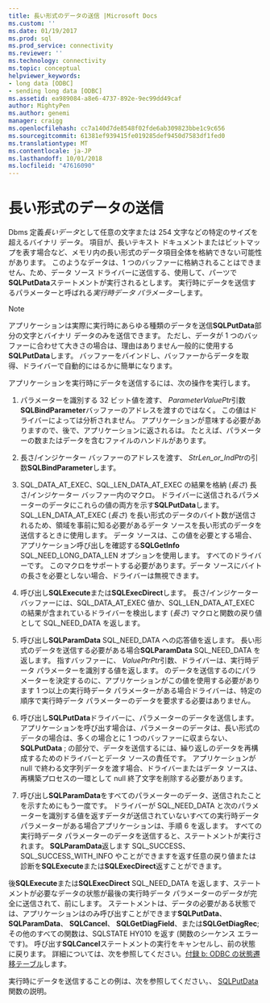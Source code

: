 ```yaml
---
title: 長い形式のデータの送信 |Microsoft Docs
ms.custom: ''
ms.date: 01/19/2017
ms.prod: sql
ms.prod_service: connectivity
ms.reviewer: ''
ms.technology: connectivity
ms.topic: conceptual
helpviewer_keywords:
- long data [ODBC]
- sending long data [ODBC]
ms.assetid: ea989084-a8e6-4737-892e-9ec99dd49caf
author: MightyPen
ms.author: genemi
manager: craigg
ms.openlocfilehash: cc7a140d7de8548f02fde6ab309823bbe1c9c656
ms.sourcegitcommit: 61381ef939415fe019285def9450d7583df1fed0
ms.translationtype: MT
ms.contentlocale: ja-JP
ms.lasthandoff: 10/01/2018
ms.locfileid: "47616090"
---
```

# <a name="sending-long-data"></a>長い形式のデータの送信
Dbms 定義*長いデータ*として任意の文字または 254 文字などの特定のサイズを超えるバイナリ データ。 項目が、長いテキスト ドキュメントまたはビットマップを表す場合など、メモリ内の長い形式のデータ項目全体を格納できない可能性があります。 このようなデータは、1 つのバッファーに格納されることはできません、ため、データ ソース ドライバーに送信する、使用して、パーツで**SQLPutData**ステートメントが実行されるとします。 実行時にデータを送信するパラメーターと呼ばれる*実行時データ パラメーター*します。  
  
> [!NOTE]  
>  アプリケーションは実際に実行時にあらゆる種類のデータを送信**SQLPutData**部分の文字とバイナリ データのみを送信できます。 ただし、データが 1 つのバッファーに合わせて大きさの場合は、理由はありません一般的に使用する**SQLPutData**します。 バッファーをバインドし、バッファーからデータを取得、ドライバーで自動的にはるかに簡単になります。  
  
 アプリケーションを実行時にデータを送信するには、次の操作を実行します。  
  
1.  パラメーターを識別する 32 ビット値を渡す、 *ParameterValuePtr*引数**SQLBindParameter**バッファーのアドレスを渡すのではなく。 この値はドライバーによっては分析されません。 アプリケーションが意味する必要がありますので、後で、アプリケーションに返されるは。 たとえば、パラメーターの数またはデータを含むファイルのハンドルがあります。  
  
2.  長さ/インジケーター バッファーのアドレスを渡す、 *StrLen_or_IndPtr*の引数**SQLBindParameter**します。  
  
3.  SQL_DATA_AT_EXEC、SQL_LEN_DATA_AT_EXEC の結果を格納 (*長さ*) 長さ/インジケーター バッファー内のマクロ。 ドライバーに送信されるパラメーターのデータにこれらの値の両方を示す**SQLPutData**します。 SQL_LEN_DATA_AT_EXEC (*長さ*) を長い形式のデータのバイト数が送信されるため、領域を事前に知る必要があるデータ ソースを長い形式のデータを送信するときに使用します。 データ ソースは、この値を必要とする場合、アプリケーション呼び出しを確認する**SQLGetInfo** SQL_NEED_LONG_DATA_LEN オプションを使用します。 すべてのドライバーです。 このマクロをサポートする必要があります。データ ソースにバイトの長さを必要としない場合、ドライバーは無視できます。  
  
4.  呼び出し**SQLExecute**または**SQLExecDirect**します。 長さ/インジケーター バッファーには、SQL_DATA_AT_EXEC 値か、SQL_LEN_DATA_AT_EXEC の結果が含まれているドライバーを検出します (*長さ*) マクロと関数の戻り値として SQL_NEED_DATA を返します。  
  
5.  呼び出し**SQLParamData** SQL_NEED_DATA への応答値を返します。 長い形式のデータを送信する必要がある場合**SQLParamData** SQL_NEED_DATA を返します。 指すバッファーに、 *ValuePtrPtr*引数、ドライバーは、実行時データ パラメーターを識別する値を返します。 のデータを送信するのにパラメーターを決定するのに、アプリケーションがこの値を使用する必要があります 1 つ以上の実行時データ パラメーターがある場合ドライバーは、特定の順序で実行時データ パラメーターのデータを要求する必要はありません。  
  
6.  呼び出し**SQLPutData**ドライバーに、パラメーターのデータを送信します。 アプリケーションを呼び出す場合は、パラメーターのデータは、長い形式のデータの場合は、多くの場合とに 1 つのバッファーに収まらない、 **SQLPutData** ; の部分で、データを送信するには、繰り返しのデータを再構成するためのドライバーとデータ ソースの責任です。 アプリケーションが null で終わる文字列データを渡す場合、ドライバーまたはデータ ソースは、再構築プロセスの一環として null 終了文字を削除する必要があります。  
  
7.  呼び出し**SQLParamData**をすべてのパラメーターのデータ、送信されたことを示すためにもう一度です。 ドライバーが SQL_NEED_DATA と次のパラメーターを識別する値を返すデータが送信されていないすべての実行時データ パラメーターがある場合アプリケーションは、手順 6 を返します。 すべての実行時データ パラメーターのデータを送信すると、ステートメントが実行されます。 **SQLParamData**返します SQL_SUCCESS、SQL_SUCCESS_WITH_INFO やことができますを返す任意の戻り値または診断を**SQLExecute**または**SQLExecDirect**返すことができます。  
  
 後**SQLExecute**または**SQLExecDirect** SQL_NEED_DATA を返します、ステートメントが必要なデータの状態が最後の実行時データ パラメーターのデータが完全に送信されて、前にします。 ステートメントは、データの必要がある状態では、アプリケーションはのみ呼び出すことができます**SQLPutData**、 **SQLParamData**、 **SQLCancel**、 **SQLGetDiagField**、または**SQLGetDiagRec**; その他のすべての関数は、SQLSTATE HY010 を返す (関数のシーケンス エラーです)。 呼び出す**SQLCancel**ステートメントの実行をキャンセルし、前の状態に戻ります。 詳細については、次を参照してください。[付録 b: ODBC の状態遷移テーブル](../../../odbc/reference/appendixes/appendix-b-odbc-state-transition-tables.md)します。  
  
 実行時にデータを送信することの例は、次を参照してください。、 [SQLPutData](../../../odbc/reference/syntax/sqlputdata-function.md)関数の説明。

